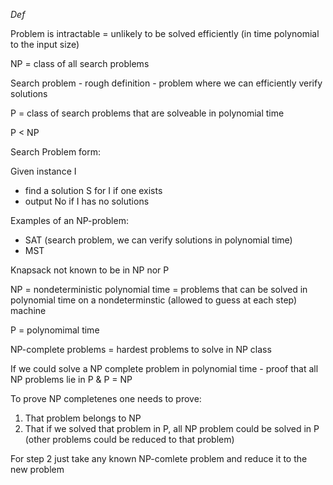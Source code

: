 _Def_

 Problem is intractable = unlikely to be solved efficiently
 (in time polynomial to the input size)
 
 NP = class of all search problems
 
 Search problem - rough definition - problem where we can efficiently verify solutions
 
 P = class of search problems that are solveable in polynomial time
 
 P < NP
 
 Search Problem form:
 
 Given instance I

 - find a solution S for I if one exists
 - output No if I has no solutions
        
Examples of an NP-problem: 

- SAT (search problem, we can verify solutions in polynomial time)
- MST

Knapsack not known to be in NP nor P
        
NP = nondeterministic polynomial time = problems that can be solved in polynomial time
on a nondeterminstic (allowed to guess at each step) machine

P = polynomimal time 

NP-complete problems = hardest problems to solve in NP class

If we could solve a NP complete problem in polynomial time - proof that all NP problems lie in P & P = NP
  
 To prove NP completenes one needs to prove: 
 
 1. That problem belongs to NP
 2. That if we solved that problem in P, all NP problem could be solved in P (other problems could be reduced to that problem)
 
 For step 2 just take any known NP-comlete problem and reduce it to the new problem